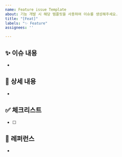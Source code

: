 ```yaml
---
name: Feature issue Template
about: 기능 개발 시 해당 템플릿을 사용하여 이슈를 생성해주세요.
title: "[Feat]"
labels: "✨ Feature"
assignees: ''

---
```


## ✨ 이슈 내용
- 

## 📎 상세 내용
- 

## ✅ 체크리스트
- [ ] 

## 📍 레퍼런스
-
